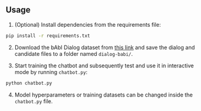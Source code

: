 ## Usage

1. (Optional) Install dependencies from the requirements file:
```bash
pip install -r requirements.txt
```

2. Download the bAbI Dialog dataset from [this link](https://research.fb.com/downloads/babi/) and save the dialog and candidate files to a folder named `dialog-babi/`.

3. Start training the chatbot and subsequently test and use it in interactive mode by running `chatbot.py`:
```bash
python chatbot.py
```

4. Model hyperparameters or training datasets can be changed inside the `chatbot.py` file.
